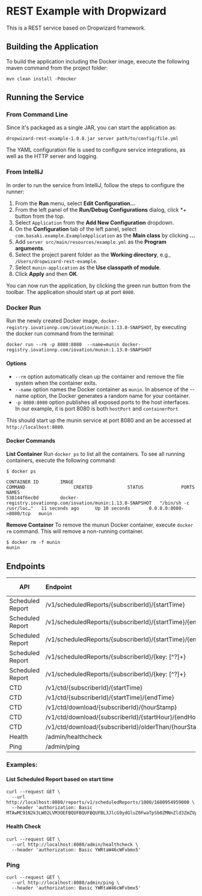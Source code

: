 REST Example with Dropwizard
===============================

This is a REST service based on Dropwizard framework.

## Building the Application
To build the application including the Docker image, execute the following maven command from the
project folder:
```
mvn clean install -Pdocker
```

## Running the Service

### From Command Line
Since it's packaged as a single JAR, you can start the application as:

```
dropwizard-rest-example-1.0.0.jar server path/to/config/file.yml
```

The YAML configuration file is used to configure service integrations, as well as the HTTP server and logging.

### From IntelliJ
In order to run the service from IntelliJ, follow the steps to configure the runner:
1. From the **Run** menu, select **Edit Configuration...**
1. From the left panel of the **Run/Debug Configurations** dialog, click **+* button from the top.
1. Select `Application` from the **Add New Configuration** dropdown.
1. On the **Configuration** tab of the left panel, select `com.basaki.example.ExampleApplication` as the **Main class** by clicking **...**
1. Add `server src/main/resources/example.yml` as the **Program arguments**.
1. Select the project parent folder as the **Working directory**, e.g., `/Users/dropwizard-rest-example`.
1. Select `munin-application` as the **Use classpath of module**.
1. Click **Apply** and then **OK**.

You can now run the application, by clicking the green run button from the toolbar. The application should start up at
port `8080`.

### Docker Run
Run the newly created Docker image, `docker-registry.iovationnp.com/iovation/munin:1.13.0-SNAPSHOT`, by executing the
docker run command from the terminal:

```
docker run --rm -p 8080:8080  --name=munin docker-registry.iovationnp.com/iovation/munin:1.13.0-SNAPSHOT
```

#### Options
- `--rm` option automatically clean up the container and remove the file system when the container exits.
- `--name` option names the Docker container as `munin`. In absence of the --name option, the Docker generates a
  random name for your container.
- `-p 8080:8080` option publishes all exposed ports to the host interfaces. In our example, it is port 8080 is
  both `hostPort` and `containerPort`

This should start up the munin service at port 8080 and an be accessed at `http://localhost:8080`.

#### Docker Commands
**List Container**
Run `docker ps` to list all the containers. To see all running containers, execute the following command:

```
$ docker ps

CONTAINER ID        IMAGE                                                           COMMAND                  CREATED             STATUS              PORTS                    NAMES
538144f6ec0d        docker-registry.iovationnp.com/iovation/munin:1.13.0-SNAPSHOT   "/bin/sh -c /usr/loc…"   11 seconds ago      Up 10 seconds       0.0.0.0:8080->8080/tcp   munin
```

**Remove Container**
To remove the munun Docker container, execute `docker rm` command. This will remove a non-running container.

```
$ docker rm -f munin
munin
```

## Endpoints

| API               |  Endpoint                                                              |  HTTP Method | 
|-------------------|:-----------------------------------------------------------------------|:-------------|
| Scheduled Report  | /v1/scheduledReports/{subscriberId}/{startTime}                        | GET          | 
| Scheduled Report  | /v1/scheduledReports/{subscriberId}/{startTime}/{endTime}              | GET          |
| Scheduled Report  | /v1/scheduledReports/{subscriberId}/{startTime}/{endTime}/{reportName} | GET          |
| Scheduled Report  | /v1/scheduledReports/{subscriberId}/{key: [^?]+}                       | GET          |
| Scheduled Report  | /v1/scheduledReports/{subscriberId}/{key: [^?]+}                       | DELETE       |
| CTD               | /v1/ctd/{subscriberId}/{startTime}                                     | GET          | 
| CTD               | /v1/ctd/{subscriberId}/{startTime}/{endTime}                           | GET          |
| CTD               | /v1/ctd/download/{subscriberId}/{hourStamp}                            | GET          |
| CTD               | /v1/ctd/download/{subscriberId}/{startHour}/{endHour}                  | GET          |
| CTD               | /v1/ctd/download/{subscriberId}/olderThan/{hourStamp}                  | DELETE       |
| Health            | /admin/healthcheck                                                     | GET          |
| Ping              | /admin/ping                                                            | GET          |

### Examples:

#### List Scheduled Report based on start time
```
curl --request GET \
  --url http://localhost:8080/reports/v1/scheduledReports/1000/1600954959000 \
  --header 'authorization: Basic MTAwMC91N2k3LW02LVM3OEFBQUFBQUFBQUFBL3JlcG9ydGluZ0FwaTpSb0ZMNnZld3ZmZVpNbERiZGFkclA2REhpaEtCYXJDSnRyYzY3Zkt5RHRV' 
```

#### Health Check
```
curl --request GET \
  --url http://localhost:8080/admin/healthcheck \
  --header 'authorization: Basic YWRtaW46cWFvbmx5'
```

### Ping
```
curl --request GET \
  --url http://localhost:8080/admin/ping \
  --header 'authorization: Basic YWRtaW46cWFvbmx5' 
```



